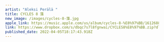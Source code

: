 ```yaml
---
artist: "Aleksi Perälä "
title: CYCLES 8 藻
new_image: /images/cycles-8-藻.jpg
apple_link: https://music.apple.com/us/album/cycles-8-%E8%97%BB/1612688445
link: https://www.dropbox.com/s/dbqc7s7l8fgnwai/CYCLES8%E8%97%BB.zip?dl=1
published_date: 2022-04-05T18:17:43.918Z
---
```

